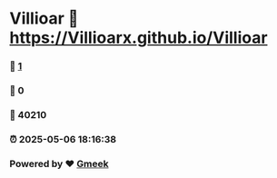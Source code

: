 # Villioar :link: https://Villioarx.github.io/Villioar 
### :page_facing_up: [1](https://Villioarx.github.io/Villioar/tag.html) 
### :speech_balloon: 0 
### :hibiscus: 40210 
### :alarm_clock: 2025-05-06 18:16:38 
### Powered by :heart: [Gmeek](https://github.com/Meekdai/Gmeek)
